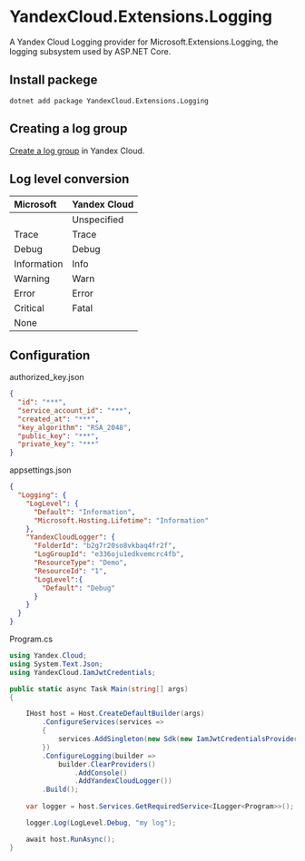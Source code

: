 # YandexCloud.Extensions.Logging
A Yandex Cloud Logging provider for Microsoft.Extensions.Logging, the logging subsystem used by ASP.NET Core.

## Install packege
`
dotnet add package YandexCloud.Extensions.Logging
`

## Creating a log group

[Create a log group](https://cloud.yandex.com/en-ru/docs/logging/operations/create-group) in Yandex Cloud.

## Log level conversion

|Microsoft|Yandex Cloud|
|:--------|:---|
||Unspecified|
|Trace|Trace|
|Debug|Debug|
|Information|Info|
|Warning|Warn|
|Error|Error|
|Critical|Fatal|
|None||


## Configuration

authorized_key.json
```json
{
  "id": "***",
  "service_account_id": "***",
  "created_at": "***",
  "key_algorithm": "RSA_2048",
  "public_key": "***",
  "private_key": "***"
}
```
appsettings.json
```json
{
  "Logging": {
    "LogLevel": {
      "Default": "Information",
      "Microsoft.Hosting.Lifetime": "Information"
    },
    "YandexCloudLogger": {
      "FolderId": "b2g7r20so8vkbaq4fr2f",
      "LogGroupId": "e336oju1edkvemcrc4fb",
      "ResourceType": "Demo",
      "ResourceId": "1",
      "LogLevel":{
        "Default": "Debug"
      }
    }
  }
}
```

Program.cs
```csharp
using Yandex.Cloud;
using System.Text.Json;
using YandexCloud.IamJwtCredentials;

public static async Task Main(string[] args)
{

    IHost host = Host.CreateDefaultBuilder(args)
        .ConfigureServices(services =>
        {
            services.AddSingleton(new Sdk(new IamJwtCredentialsProvider(JsonSerializer.Deserialize<IamJwtCredentialsConfiguration>(File.ReadAllText("authorized_key.json")))));
        })
        .ConfigureLogging(builder =>
            builder.ClearProviders()
                .AddConsole()
                .AddYandexCloudLogger())        
        .Build();
                
    var logger = host.Services.GetRequiredService<ILogger<Program>>();         

    logger.Log(LogLevel.Debug, "my log");

    await host.RunAsync();
}
```

